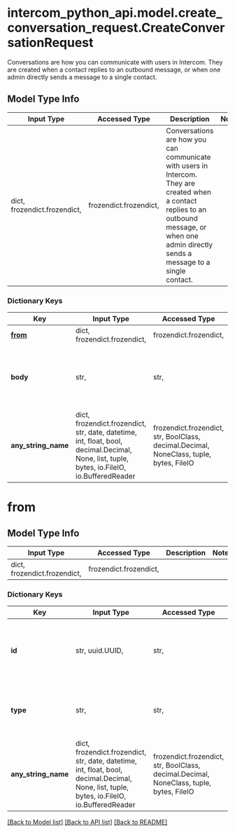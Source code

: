 # intercom_python_api.model.create_conversation_request.CreateConversationRequest

Conversations are how you can communicate with users in Intercom. They are created when a contact replies to an outbound message, or when one admin directly sends a message to a single contact.

## Model Type Info
Input Type | Accessed Type | Description | Notes
------------ | ------------- | ------------- | -------------
dict, frozendict.frozendict,  | frozendict.frozendict,  | Conversations are how you can communicate with users in Intercom. They are created when a contact replies to an outbound message, or when one admin directly sends a message to a single contact. | 

### Dictionary Keys
Key | Input Type | Accessed Type | Description | Notes
------------ | ------------- | ------------- | ------------- | -------------
**[from](#from)** | dict, frozendict.frozendict,  | frozendict.frozendict,  |  | 
**body** | str,  | str,  | The content of the message. HTML is not supported. | 
**any_string_name** | dict, frozendict.frozendict, str, date, datetime, int, float, bool, decimal.Decimal, None, list, tuple, bytes, io.FileIO, io.BufferedReader | frozendict.frozendict, str, BoolClass, decimal.Decimal, NoneClass, tuple, bytes, FileIO | any string name can be used but the value must be the correct type | [optional]

# from

## Model Type Info
Input Type | Accessed Type | Description | Notes
------------ | ------------- | ------------- | -------------
dict, frozendict.frozendict,  | frozendict.frozendict,  |  | 

### Dictionary Keys
Key | Input Type | Accessed Type | Description | Notes
------------ | ------------- | ------------- | ------------- | -------------
**id** | str, uuid.UUID,  | str,  | The identifier for the contact which is given by Intercom. | value must be a uuid
**type** | str,  | str,  | The role associated to the contact - user or lead. | must be one of ["lead", "user", "contact", ] 
**any_string_name** | dict, frozendict.frozendict, str, date, datetime, int, float, bool, decimal.Decimal, None, list, tuple, bytes, io.FileIO, io.BufferedReader | frozendict.frozendict, str, BoolClass, decimal.Decimal, NoneClass, tuple, bytes, FileIO | any string name can be used but the value must be the correct type | [optional]

[[Back to Model list]](../../README.md#documentation-for-models) [[Back to API list]](../../README.md#documentation-for-api-endpoints) [[Back to README]](../../README.md)

